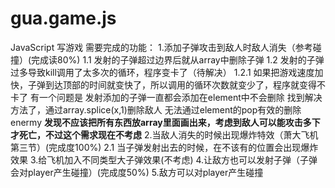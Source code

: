 # gua.game.js
JavaScript 写游戏
需要完成的功能：
1.添加子弹攻击到敌人时敌人消失（参考碰撞）(完成读80%)
1.1 发射的子弹超过边界后就从array中删除子弹
1.2 发射的子弹过多导致kill调用了太多次的循环，程序变卡了（待解决）
1.2.1 如果把游戏速度加快，子弹到达顶部的时间就变快了，所以调用的循环次数就变少了，程序就变得不卡了
    有一个问题是 发射添加的子弹一直都会添加在element中不会删除
        找到解决方法了，通过array.splice(x,1)删除敌人
    无法通过element的pop有效的删除enermy
    **发现不应该把所有东西放array里面画出来，考虑到敌人可以能攻击多下才死亡，不过这个需求现在不考虑**
2.当敌人消失的时候出现爆炸特效（萧大飞机第三节）(完成度100%)
2.1 当子弹发射出去的时候，在不该有的位置会出现爆炸效果
3.给飞机加入不同类型大子弹效果(不考虑)
4.让敌方也可以发射子弹（子弹会对player产生碰撞）(完成度50%)
5.敌方可以对player产生碰撞
